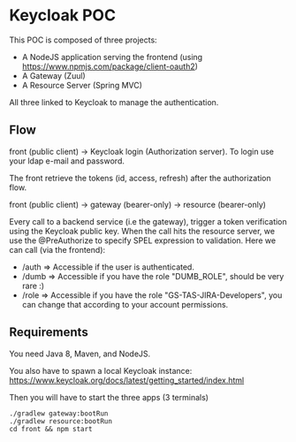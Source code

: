 # Keycloak POC

This POC is composed of three projects:
- A NodeJS application serving the frontend (using https://www.npmjs.com/package/client-oauth2)
- A Gateway (Zuul)
- A Resource Server (Spring MVC)

All three linked to Keycloak to manage the authentication.

## Flow
front (public client) -> Keycloak login (Authorization server). To login use your ldap e-mail and password.

The front retrieve the tokens (id, access, refresh) after the authorization flow.

front (public client) -> gateway (bearer-only) -> resource (bearer-only)

Every call to a backend service (i.e the gateway), trigger a token verification using the Keycloak public key.
When the call hits the resource server, we use the @PreAuthorize to specify SPEL expression to validation.
Here we can call (via the frontend):
- /auth => Accessible if the user is authenticated.
- /dumb => Accessible if you have the role "DUMB_ROLE", should be very rare :)
- /role => Accessible if you have the role "GS-TAS-JIRA-Developers", you can change that according to your account permissions.

## Requirements
You need Java 8, Maven, and NodeJS.

You also have to spawn a local Keycloak instance: https://www.keycloak.org/docs/latest/getting_started/index.html

Then you will have to start the three apps (3 terminals)
```
./gradlew gateway:bootRun
./gradlew resource:bootRun
cd front && npm start
```
